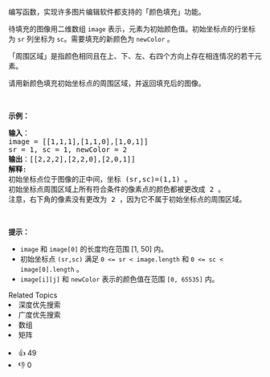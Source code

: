 <p>编写函数，实现许多图片编辑软件都支持的「颜色填充」功能。</p>

<p>待填充的图像用二维数组 <code>image</code> 表示，元素为初始颜色值。初始坐标点的行坐标为 <code>sr</code> 列坐标为 <code>sc</code>。需要填充的新颜色为 <code>newColor</code> 。</p>

<p>「周围区域」是指颜色相同且在上、下、左、右四个方向上存在相连情况的若干元素。</p>

<p>请用新颜色填充初始坐标点的周围区域，并返回填充后的图像。</p>

<p> </p>

<p><strong>示例：</strong></p>

<pre>
<strong>输入</strong>：
image = [[1,1,1],[1,1,0],[1,0,1]] 
sr = 1, sc = 1, newColor = 2
<strong>输出</strong>：[[2,2,2],[2,2,0],[2,0,1]]
<strong>解释</strong>: 
初始坐标点位于图像的正中间，坐标 (sr,sc)=(1,1) 。
初始坐标点周围区域上所有符合条件的像素点的颜色都被更改成 2 。
注意，右下角的像素没有更改为 2 ，因为它不属于初始坐标点的周围区域。
</pre>

<p> </p>

<p><strong>提示：</strong></p>

<ul>
	<li><code>image</code> 和 <code>image[0]</code> 的长度均在范围 [1, 50] 内。</li>
	<li>初始坐标点 <code>(sr,sc)</code> 满足 <code>0 <= sr < image.length</code> 和 <code>0 <= sc < image[0].length</code> 。</li>
	<li><code>image[i][j]</code> 和 <code>newColor</code> 表示的颜色值在范围 <code>[0, 65535]</code> 内。</li>
</ul>
<div><div>Related Topics</div><div><li>深度优先搜索</li><li>广度优先搜索</li><li>数组</li><li>矩阵</li></div></div><br><div><li>👍 49</li><li>👎 0</li></div>